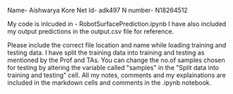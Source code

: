 Name- Aishwarya Kore
Net Id- adk497
N number- N18264512

My code is inlcuded in - RobotSurfacePrediction.ipynb
I have also included my output predictions in the output.csv file for reference.

Please include the correct file location and name while loading training and testing data.
I have split the training data into training and testing as mentioned by the Prof and TAs. You can change the no.of samples chosen for testing by altering the variable called "samples" in the "Split data into training and testing" cell.
All my notes, comments and my explainations are included in the markdown cells and comments in the .ipynb notebook.
